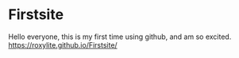# Firstsite
Hello everyone, this is my first time using github, and am so excited.
https://roxylite.github.io/Firstsite/
